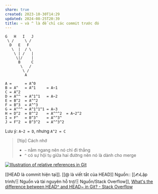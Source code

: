 ```yaml
---
share: true
created: 2023-10-30T14:29
updated: 2024-08-25T20:39
title: ~ và ^ là để chỉ các commit trước đó
---
```

```
G   H   I   J
 \ /     \ /
  D   E   F
   \  |  / \
    \ | /   |
     \|/    |
      B     C
       \   /
        \ /
         A

A =      = A^0
B = A^   = A^1     = A~1
C = A^2
D = A^^  = A^1^1   = A~2
E = B^2  = A^^2
F = B^3  = A^^3
G = A^^^ = A^1^1^1 = A~3
H = D^2  = B^^2    = A^^^2  = A~2^2
I = F^   = B^3^    = A^^3^
J = F^2  = B^3^2   = A^^3^2
```


Lưu ý: `A~2 = D`, nhưng `A^2 = C`

> [!tip] Cách nhớ
> - `~` nằm ngang nên nó chỉ đi thẳng
> - `^` có sự hội tụ giữa hai đường nên nó là dành cho merge

[![Illustration of relative references in Git](https://i.stack.imgur.com/Ye1H7.jpg)](https://i.stack.imgur.com/Ye1H7.jpg)

[[HEAD là commit hiện tại]]. [[@ là viết tắt của HEAD]]
Nguồn:: [[✍️Lập trình/Ξ Nguồn và tài nguyên hỗ trợ/Ξ Nguồn/Stack Overflow]], [What's the difference between HEAD^ and HEAD\~ in Git? - Stack Overflow](https://stackoverflow.com/q/2221658/3416774)